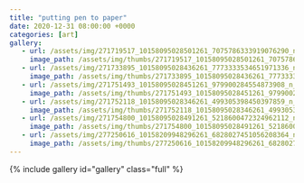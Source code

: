 ```yaml
---
title: "putting pen to paper"
date: 2020-12-31 08:00:00 +0000
categories: [art]
gallery:
   - url: /assets/img/271719517_10158095028501261_7075786333919076290_n_10158095022306261.jpg
     image_path: /assets/img/thumbs/271719517_10158095028501261_7075786333919076290_n_10158095022306261.png
   - url: /assets/img/271733895_10158095028436261_7773333534651971336_n_10158095022166261.jpg
     image_path: /assets/img/thumbs/271733895_10158095028436261_7773333534651971336_n_10158095022166261.png
   - url: /assets/img/271751493_10158095028451261_979900284554873908_n_10158095022211261.jpg
     image_path: /assets/img/thumbs/271751493_10158095028451261_979900284554873908_n_10158095022211261.png
   - url: /assets/img/271752118_10158095028346261_499305398450397859_n_10158095022111261.jpg
     image_path: /assets/img/thumbs/271752118_10158095028346261_499305398450397859_n_10158095022111261.png
   - url: /assets/img/271754800_10158095028491261_5218600472324962112_n_10158095022266261.jpg
     image_path: /assets/img/thumbs/271754800_10158095028491261_5218600472324962112_n_10158095022266261.png
   - url: /assets/img/277250616_10158209948296261_6828027451056208364_n_10158209948301261.jpg
     image_path: /assets/img/thumbs/277250616_10158209948296261_6828027451056208364_n_10158209948301261.png
---
```

{% include gallery id="gallery" class="full" %}
